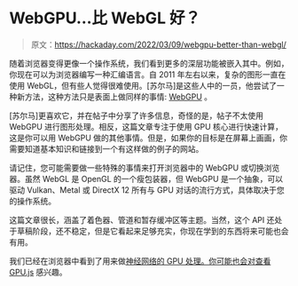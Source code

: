 # WebGPU…比 WebGL 好？

> 原文：<https://hackaday.com/2022/03/09/webgpu-better-than-webgl/>

随着浏览器变得更像一个操作系统，我们看到更多的深层功能被嵌入其中。例如，你现在可以为浏览器编写一种汇编语言。自 2011 年左右以来，复杂的图形一直在使用 WebGL，但有些人觉得很难使用。[苏尔马]是这些人中的一员，他尝试了一种新方法，这种方法只是表面上做同样的事情: [WebGPU](https://surma.dev/things/webgpu/) 。

[苏尔马]更喜欢它，并在帖子中分享了许多信息，奇怪的是，帖子不太使用 WebGPU 进行图形处理。相反，这篇文章专注于使用 GPU 核心进行快速计算，这是你可以用 WebGPU 做的其他事情。但是，如果你的目标是在屏幕上画画，你需要知道基本知识和链接到一个有这样做的例子的网站。

请记住，您可能需要做一些特殊的事情来打开浏览器中的 WebGPU 或切换浏览器。虽然 WebGL 是 OpenGL 的一个瘦包装器，但 WebGPU 是一个抽象，可以驱动 Vulkan、Metal 或 DirectX 12 所有与 GPU 对话的流行方式，具体取决于您的操作系统。

这篇文章很长，涵盖了着色器、管道和暂存缓冲区等主题。当然，这个 API 还处于草稿阶段，还不稳定，但是它看起来足够充实，你现在学到的东西将来可能也会有用。

我们已经在浏览器中看到了用来做[神经网络的 GPU 处理。你可能也会对查看](https://hackaday.com/2017/08/04/neural-nets-in-the-browser-why-not/) [GPU.js](https://hackaday.com/2017/07/17/using-the-gpu-from-javascript/) 感兴趣。